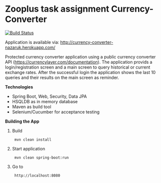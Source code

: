 # Zooplus task assignment Currency-Converter

[![Build Status](https://travis-ci.org/snazaruk/Zooplus.svg?branch=master)](https://travis-ci.org/snazaruk/Zooplus)

Application is available via: http://currency-converter-nazaruk.herokuapp.com/

Protected currency converter application using a public currency converter API (https://currencylayer.com/documentation).
The application provids a login/registration screen and a main screen to query historical or current exchange rates.
After the successful login the application shows the last 10 queries and their results on the main screen as reminder.

**Technologies**
- Spring Boot, Web, Security, Data JPA
- HSQLDB as in memory database
- Maven as build tool
- Selenium/Cucumber for acceptance testing

**Building the App**

1. Build

        mvn clean install

2. Start application

        mvn clean spring-boot:run

3. Go to

        http://localhost:8080